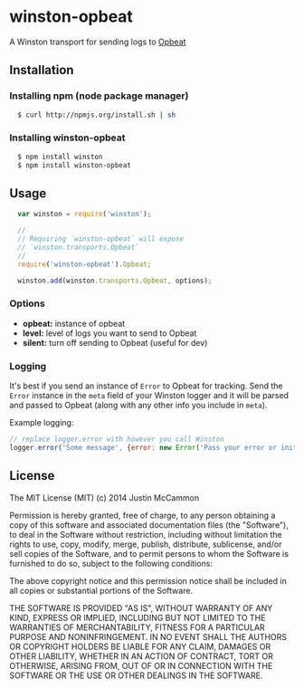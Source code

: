 winston-opbeat
==============

A Winston transport for sending logs to [Opbeat](http://opbeat.com)

## Installation

### Installing npm (node package manager)

``` sh
  $ curl http://npmjs.org/install.sh | sh
```

### Installing winston-opbeat

``` sh
  $ npm install winston
  $ npm install winston-opbeat
```

## Usage
``` js
  var winston = require('winston');

  //
  // Requiring `winston-opbeat` will expose
  // `winston.transports.Opbeat`
  //
  require('winston-opbeat').Opbeat;

  winston.add(winston.transports.Opbeat, options);
```


### Options  
* __opbeat:__ instance of opbeat
* __level:__ level of logs you want to send to Opbeat
* __silent:__ turn off sending to Opbeat (useful for dev)


### Logging  
It's best if you send an instance of `Error` to Opbeat for tracking. Send the `Error` instance in the `meta` field of your Winston logger and it will be parsed and passed to Opbeat (along with any other info you include in `meta`).

Example logging:
```javascript
// replace logger.error with however you call Winston
logger.error('Some message', {error: new Error('Pass your error or init a new one here'), info: 'additional info to pass to opbeat'});
```

## License
The MIT License (MIT)
(c) 2014 Justin McCammon

Permission is hereby granted, free of charge, to any person obtaining a copy of this software and associated documentation files (the "Software"), to deal in the Software without restriction, including without limitation the rights to use, copy, modify, merge, publish, distribute, sublicense, and/or sell copies of the Software, and to permit persons to whom the Software is furnished to do so, subject to the following conditions:

The above copyright notice and this permission notice shall be included in all copies or substantial portions of the Software.

THE SOFTWARE IS PROVIDED "AS IS", WITHOUT WARRANTY OF ANY KIND, EXPRESS OR IMPLIED, INCLUDING BUT NOT LIMITED TO THE WARRANTIES OF MERCHANTABILITY, FITNESS FOR A PARTICULAR PURPOSE AND NONINFRINGEMENT. IN NO EVENT SHALL THE AUTHORS OR COPYRIGHT HOLDERS BE LIABLE FOR ANY CLAIM, DAMAGES OR OTHER LIABILITY, WHETHER IN AN ACTION OF CONTRACT, TORT OR OTHERWISE, ARISING FROM, OUT OF OR IN CONNECTION WITH THE SOFTWARE OR THE USE OR OTHER DEALINGS IN THE SOFTWARE.